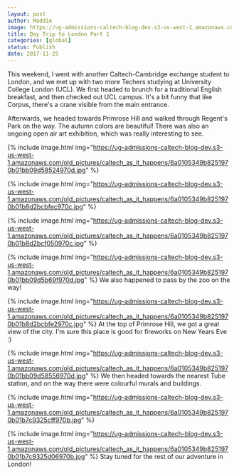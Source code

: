 ```yaml
---
layout: post
author: Maddie
image: https://ug-admissions-caltech-blog-dev.s3-us-west-1.amazonaws.com/old_pictures/caltech_as_it_happens/6a0105349b8251970b01bb09d58528970d.jpg
title: Day Trip to London Part 1
categories: [global]
status: Publish
date: 2017-11-25
---
```


This weekend, I went with another Caltech-Cambridge exchange student to London, and we met up with two more Techers studying at University College London (UCL). We first headed to brunch for a traditional English breakfast, and then checked out UCL campus. It's a bit funny that like Corpus, there's a crane visible from the main entrance.

Afterwards, we headed towards Primrose Hill and walked through Regent's Park on the way. The autumn colors are beautiful! There was also an ongoing open air art exhibition, which was really interesting to see.


{% include image.html img="https://ug-admissions-caltech-blog-dev.s3-us-west-1.amazonaws.com/old_pictures/caltech_as_it_happens/6a0105349b8251970b01bb09d58524970d.jpg" %}

{% include image.html img="https://ug-admissions-caltech-blog-dev.s3-us-west-1.amazonaws.com/old_pictures/caltech_as_it_happens/6a0105349b8251970b01b8d2bcbfec970c.jpg" %}

{% include image.html img="https://ug-admissions-caltech-blog-dev.s3-us-west-1.amazonaws.com/old_pictures/caltech_as_it_happens/6a0105349b8251970b01b8d2bcf050970c.jpg" %}

{% include image.html img="https://ug-admissions-caltech-blog-dev.s3-us-west-1.amazonaws.com/old_pictures/caltech_as_it_happens/6a0105349b8251970b01bb09d5b69f970d.jpg" %}
We also happened to pass by the zoo on the way!


{% include image.html img="https://ug-admissions-caltech-blog-dev.s3-us-west-1.amazonaws.com/old_pictures/caltech_as_it_happens/6a0105349b8251970b01b8d2bcbfe2970c.jpg" %}
At the top of Primrose Hill, we got a great view of the city. I'm sure this place is good for fireworks on New Years Eve :)


{% include image.html img="https://ug-admissions-caltech-blog-dev.s3-us-west-1.amazonaws.com/old_pictures/caltech_as_it_happens/6a0105349b8251970b01bb09d58556970d.jpg" %}
We then headed towards the nearest Tube station, and on the way there were colourful murals and buildings.


{% include image.html img="https://ug-admissions-caltech-blog-dev.s3-us-west-1.amazonaws.com/old_pictures/caltech_as_it_happens/6a0105349b8251970b01b7c9325cff970b.jpg" %}

{% include image.html img="https://ug-admissions-caltech-blog-dev.s3-us-west-1.amazonaws.com/old_pictures/caltech_as_it_happens/6a0105349b8251970b01b7c9325d06970b.jpg" %}
Stay tuned for the rest of our adventure in London!
